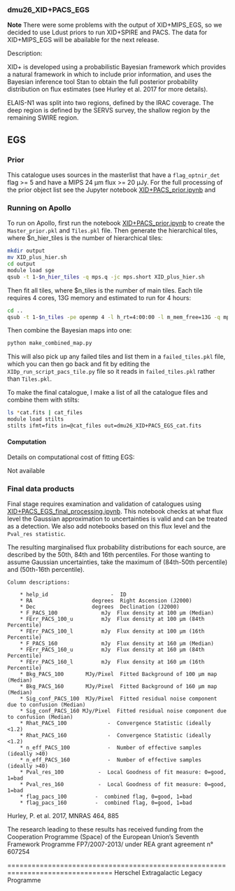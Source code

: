 ### dmu26_XID+PACS_EGS
**Note**
There were some problems with the output of XID+MIPS_EGS, so we decided to use Ldust priors to run XID+SPIRE and PACS. The data for XID+MIPS_EGS will be abailable for the next release.   

Description:

  XID+ is developed using a probabilistic Bayesian framework which provides
  a natural framework in which to include prior information, and uses the
  Bayesian inference tool Stan to obtain the full posterior probability
  distribution on flux estimates (see Hurley et al. 2017 for more details).

ELAIS-N1 was split into two regions, defined by the IRAC coverage. The deep region is defined by the SERVS survey,
 the shallow region by the remaining SWIRE region.
 
## EGS

### Prior
  This catalogue uses sources in the masterlist that have a `flag_optnir_det` flag >= 5 and have a
   MIPS 24 $\mathrm{\mu m}$ flux >= 20 $\mathrm{\mu Jy}$. For the full processing of the
   prior object list see the Jupyter notebook [XID+PACS_prior.ipynb](./XID+PACS_prior.ipynb) and 
   

### Running on Apollo
To run on Apollo, first run the notebook [XID+PACS_prior.ipynb](./XID+PACS_prior.ipynb) to create the `Master_prior.pkl` and `Tiles.pkl` file. Then generate the
 hierarchical tiles, where $n_hier_tiles is the number of hierarchical tiles:
```bash
mkdir output
mv XID_plus_hier.sh
cd output
module load sge
qsub -t 1-$n_hier_tiles -q mps.q -jc mps.short XID_plus_hier.sh
```
Then fit all tiles, where $n_tiles is the number of main tiles. Each tile requires 4 cores, 13G memory and estimated to run for 4 hours:
```bash
cd ..
qsub -t 1-$n_tiles -pe openmp 4 -l h_rt=4:00:00 -l m_mem_free=13G -q mps.q XID_plus_tile.sh
```
Then combine the Bayesian maps into one:
 ```bash
 python make_combined_map.py
 ```
 This will also pick up any failed tiles and list them in a `failed_tiles.pkl` 
file, which you can then go back and fit by editing the `XIDp_run_script_pacs_tile.py` file so it reads in
 `failed_tiles.pkl` rather than `Tiles.pkl`.
  
 To make the final catalogue, I make a list of all the catalogue files and combine them with stilts:
 ```bash
 ls *cat.fits | cat_files
module load stilts
stilts ifmt=fits in=@cat_files out=dmu26_XID+PACS_EGS_cat.fits
```
 
#### Computation 
 Details on computational cost of fitting EGS:
 
 Not available
 
 

### Final data products
  Final stage requires examination and validation of catalogues using [XID+PACS_EGS_final_processing.ipynb](XID+PACS_EGS_final_processing.ipynb).
  This notebook checks at what flux level the Gaussian approximation to uncertainties is valid and can be treated as a detection. 
  We also add notebooks based on this flux level and the `Pval_res statistic`.

  The resulting marginalised flux probability distributions for each source, are
  described by the 50th, 84th and 16th percentiles. For those wanting to assume
  Gaussian uncertainties, take the maximum of (84th-50th percentile) and
  (50th-16th percentile).



    
    Column descriptions:

        * help_id                    -  ID
        * RA                   degrees  Right Ascension (J2000)
        * Dec                  degrees  Declination (J2000)
        * F_PACS_100              mJy  Flux density at 100 µm (Median)
        * FErr_PACS_100_u         mJy  Flux density at 100 µm (84th Percentile)
        * FErr_PACS_100_l         mJy  Flux density at 100 µm (16th Percentile)
        * F_PACS_160              mJy  Flux density at 160 µm (Median)
        * FErr_PACS_160_u         mJy  Flux density at 160 µm (84th Percentile)
        * FErr_PACS_160_l         mJy  Flux density at 160 µm (16th Percentile)
        * Bkg_PACS_100       MJy/Pixel  Fitted Background of 100 µm map (Median)
        * Bkg_PACS_160       MJy/Pixel  Fitted Background of 160 µm map (Median)
        * Sig_conf_PACS_100  MJy/Pixel  Fitted residual noise component due to confusion (Median)
        * Sig_conf_PACS_160 MJy/Pixel  Fitted residual noise component due to confusion (Median)
        * Rhat_PACS_100             -  Convergence Statistic (ideally <1.2)
        * Rhat_PACS_160             -  Convergence Statistic (ideally <1.2)
        * n_eff_PACS_100            -  Number of effective samples (ideally >40)
        * n_eff_PACS_160            -  Number of effective samples (ideally >40)
        * Pval_res_100		     -	Local Goodness of fit measure: 0=good, 1=bad
        * Pval_res_160		     -	Local Goodness of fit measure: 0=good, 1=bad
        * flag_pacs_100         -  combined flag, 0=good, 1=bad
        * flag_pacs_160         -  combined flag, 0=good, 1=bad        


Hurley, P.  et al. 2017, MNRAS 464, 885

The research leading to these results has received funding from the Cooperation
Programme (Space) of the European Union’s Seventh Framework Programme
FP7/2007-2013/ under REA grant agreement n° 607254

================================================================================
Herschel Extragalactic Legacy Programme